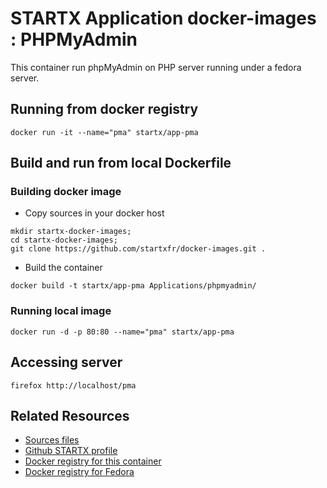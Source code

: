 # STARTX Application docker-images : PHPMyAdmin
This container run phpMyAdmin on PHP server running under a fedora server. 

## Running from docker registry
	docker run -it --name="pma" startx/app-pma

## Build and run from local Dockerfile
### Building docker image
* Copy sources in your docker host 
```
mkdir startx-docker-images; 
cd startx-docker-images;
git clone https://github.com/startxfr/docker-images.git .
```
* Build the container
```
docker build -t startx/app-pma Applications/phpmyadmin/
```
### Running local image

	docker run -d -p 80:80 --name="pma" startx/app-pma

## Accessing server

	firefox http://localhost/pma

## Related Resources
* [Sources files](https://github.com/startxfr/docker-images/tree/master/Applications/phpmyadmin)
* [Github STARTX profile](https://github.com/startxfr/docker-images)
* [Docker registry for this container](https://registry.hub.docker.com/u/startx/app-phpmyadmin/)
* [Docker registry for Fedora](https://registry.hub.docker.com/u/fedora/)